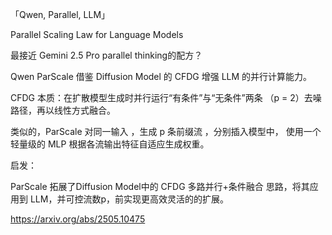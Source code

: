 「Qwen, Parallel, LLM」

Parallel Scaling Law for Language Models

最接近 Gemini 2.5 Pro parallel thinking的配方？

Qwen ParScale 借鉴 Diffusion Model 的 CFDG 增强 LLM 的并行计算能力。

CFDG 本质：在扩散模型生成时并行运行“有条件”与“无条件”两条 （p = 2）去噪路径，再以线性方式融合。

类似的，ParScale 对同一输入 ，生成 p 条前缀流 ，分别插入模型中， 使用一个轻量级的 MLP 根据各流输出特征自适应生成权重。

启发：

ParScale 拓展了Diffusion Model中的 CFDG 多路并行+条件融合 思路，将其应用到 LLM，并可控流数p，前实现更高效灵活的的扩展。


https://arxiv.org/abs/2505.10475
